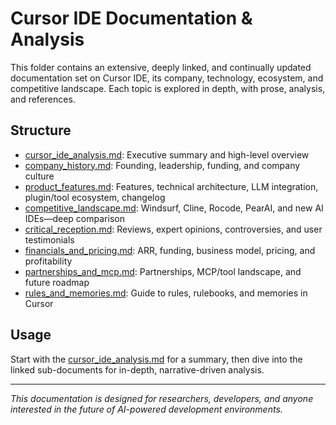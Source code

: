 # Cursor IDE Documentation & Analysis

This folder contains an extensive, deeply linked, and continually updated documentation set on Cursor IDE, its company, technology, ecosystem, and competitive landscape. Each topic is explored in depth, with prose, analysis, and references.

## Structure

- [cursor_ide_analysis.md](./cursor_ide_analysis.md): Executive summary and high-level overview
- [company_history.md](./company_history.md): Founding, leadership, funding, and company culture
- [product_features.md](./product_features.md): Features, technical architecture, LLM integration, plugin/tool ecosystem, changelog
- [competitive_landscape.md](./competitive_landscape.md): Windsurf, Cline, Rocode, PearAI, and new AI IDEs—deep comparison
- [critical_reception.md](./critical_reception.md): Reviews, expert opinions, controversies, and user testimonials
- [financials_and_pricing.md](./financials_and_pricing.md): ARR, funding, business model, pricing, and profitability
- [partnerships_and_mcp.md](./partnerships_and_mcp.md): Partnerships, MCP/tool landscape, and future roadmap
- [rules_and_memories.md](./rules_and_memories.md): Guide to rules, rulebooks, and memories in Cursor

## Usage

Start with the [cursor_ide_analysis.md](./cursor_ide_analysis.md) for a summary, then dive into the linked sub-documents for in-depth, narrative-driven analysis.

---

*This documentation is designed for researchers, developers, and anyone interested in the future of AI-powered development environments.* 